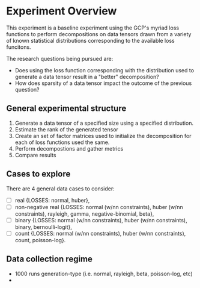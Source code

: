 # Experiment Overview
This experiment is a baseline experiment using the GCP's myriad loss functions to perform decompositions on data tensors drawn from a variety of known statistical distributions corresponding to the available loss funcitons.

The research questions being pursued are:

- Does using the loss function corresponding with the distribution used to generate a data tensor result in a "better" decomposition?
- How does sparsity of a data tensor impact the outcome of the previous question?

## General experimental structure
1. Generate a data tensor of a specified size using a specified distribution.
2. Estimate the rank of the generated tensor
3. Create an set of factor matrices used to initialize the decomposition for each of loss functions used the same.
4. Perform decompostions and gather metrics
5. Compare results

## Cases to explore
There are 4 general data cases to consider: 

- [ ] real {LOSSES: normal, huber},
- [ ] non-negative real {LOSSES: normal (w/nn constraints), huber (w/nn constraints), rayleigh, gamma, negative-binomial, beta},
- [ ] binary {LOSSES: normal (w/nn constraints), huber (w/nn constraints), binary, bernoulli-logit}, 
- [ ] count {LOSSES: normal (w/nn constraints), huber (w/nn constraints), count, poisson-log}.

## Data collection regime
- 1000 runs generation-type (i.e. normal, rayleigh, beta, poisson-log, etc)
- 

